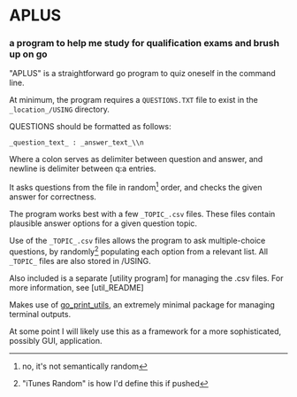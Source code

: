 # APLUS
### a program to help me study for qualification exams and brush up on go

"APLUS" is a straightforward go program to quiz oneself in the command line.

At minimum, the program requires a `QUESTIONS.TXT` file to exist in the `_location_/USING` directory.

QUESTIONS should be formatted as follows:

`_question_text_ : _answer_text_\\n`

Where a colon serves as delimiter between question and answer, and newline is delimiter between q:a entries.

It asks questions from the file in random[^1] order, and checks the given answer for correctness.

The program works best with a few `_TOPIC_.csv` files. These files contain plausible answer options for a given question topic.

Use of the `_TOPIC_.csv` files allows the program to ask multiple-choice questions, by randomly[^2] populating each option from a relevant list. All `_TOPIC_` files are also stored in /USING.

Also included is a separate [utility program] for managing the .csv files. For more information, see [util_README]

Makes use of [go_print_utils](https://pkg.go.dev/github.com/borisbugaev/go_print_utils), an extremely minimal package for managing terminal outputs. 

At some point I will likely use this as a framework for a more sophisticated, possibly GUI, application.

[^1]: no, it's not semantically random

[^2]: "iTunes Random" is how I'd define this if pushed

